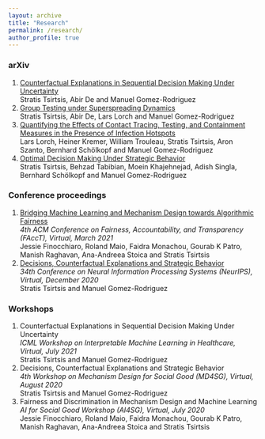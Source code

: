 ```yaml
---
layout: archive
title: "Research"
permalink: /research/
author_profile: true
---
```


<!-- {% if author.googlescholar %}
  You can also find my articles on <u><a href="{{author.googlescholar}}">my Google Scholar profile</a>.</u>
{% endif %} -->

<!-- {% include base_path %} -->

### arXiv
1. [Counterfactual Explanations in Sequential Decision Making Under Uncertainty](https://arxiv.org/abs/2107.02776)  
  Stratis Tsirtsis, Abir De and Manuel Gomez-Rodriguez 
1. [Group Testing under Superspreading Dynamics](https://arxiv.org/abs/2106.15988)  
  Stratis Tsirtsis, Abir De, Lars Lorch and Manuel Gomez-Rodriguez 
1. [Quantifying the Effects of Contact Tracing, Testing, and Containment Measures in the Presence of Infection Hotspots](https://arxiv.org/abs/2004.07641)  
  Lars Lorch, Heiner Kremer, William Trouleau, Stratis Tsirtsis, Aron Szanto, Bernhard Schölkopf and Manuel Gomez-Rodriguez
1. [Optimal Decision Making Under Strategic Behavior](https://arxiv.org/abs/1905.09239)  
  Stratis Tsirtsis, Behzad Tabibian, Moein Khajehnejad, Adish Singla, Bernhard Schölkopf and Manuel Gomez-Rodriguez 

<!-- ### Journals -->

### Conference proceedings
1. [Bridging Machine Learning and Mechanism Design towards Algorithmic Fairness](https://dl.acm.org/doi/abs/10.1145/3442188.3445912)  
  *4th ACM Conference on Fairness, Accountability, and Transparency (FAccT), Virtual, March 2021*   
  Jessie Finocchiaro, Roland Maio, Faidra Monachou, Gourab K Patro, Manish Raghavan, Ana-Andreea Stoica and Stratis Tsirtsis   
1. [Decisions, Counterfactual Explanations and Strategic Behavior](https://papers.nips.cc/paper/2020/hash/c2ba1bc54b239208cb37b901c0d3b363-Abstract.html)  
  *34th Conference on Neural Information Processing Systems (NeurIPS), Virtual, December 2020*   
  Stratis Tsirtsis and Manuel Gomez-Rodriguez
  
### Workshops
1. Counterfactual Explanations in Sequential Decision Making Under Uncertainty  
  *ICML Workshop on Interpretable Machine Learning in Healthcare, Virtual, July 2021*  
  Stratis Tsirtsis and Manuel Gomez-Rodriguez
1. Decisions, Counterfactual Explanations and Strategic Behavior  
  *4th Workshop on Mechanism Design for Social Good (MD4SG), Virtual, August 2020*  
  Stratis Tsirtsis and Manuel Gomez-Rodriguez
1. Fairness and Discrimination in Mechanism Design and Machine Learning  
  *AI for Social Good Workshop (AI4SG), Virtual, July 2020*  
  Jessie Finocchiaro, Roland Maio, Faidra Monachou, Gourab K Patro, Manish Raghavan, Ana-Andreea Stoica and Stratis Tsirtsis
